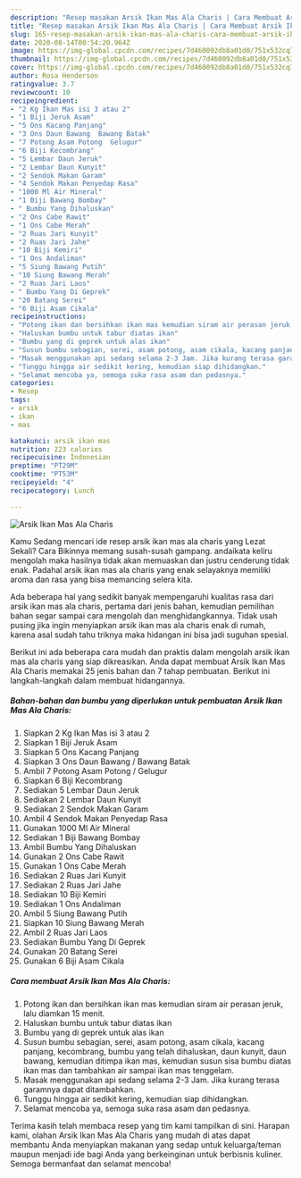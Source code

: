 ```yaml
---
description: "Resep masakan Arsik Ikan Mas Ala Charis | Cara Membuat Arsik Ikan Mas Ala Charis Yang Enak Banget"
title: "Resep masakan Arsik Ikan Mas Ala Charis | Cara Membuat Arsik Ikan Mas Ala Charis Yang Enak Banget"
slug: 165-resep-masakan-arsik-ikan-mas-ala-charis-cara-membuat-arsik-ikan-mas-ala-charis-yang-enak-banget
date: 2020-08-14T00:54:20.964Z
image: https://img-global.cpcdn.com/recipes/7d460092db8a01d0/751x532cq70/arsik-ikan-mas-ala-charis-foto-resep-utama.jpg
thumbnail: https://img-global.cpcdn.com/recipes/7d460092db8a01d0/751x532cq70/arsik-ikan-mas-ala-charis-foto-resep-utama.jpg
cover: https://img-global.cpcdn.com/recipes/7d460092db8a01d0/751x532cq70/arsik-ikan-mas-ala-charis-foto-resep-utama.jpg
author: Rosa Henderson
ratingvalue: 3.7
reviewcount: 10
recipeingredient:
- "2 Kg Ikan Mas isi 3 atau 2"
- "1 Biji Jeruk Asam"
- "5 Ons Kacang Panjang"
- "3 Ons Daun Bawang  Bawang Batak"
- "7 Potong Asam Potong  Gelugur"
- "6 Biji Kecombrang"
- "5 Lembar Daun Jeruk"
- "2 Lembar Daun Kunyit"
- "2 Sendok Makan Garam"
- "4 Sendok Makan Penyedap Rasa"
- "1000 Ml Air Mineral"
- "1 Biji Bawang Bombay"
- " Bumbu Yang Dihaluskan"
- "2 Ons Cabe Rawit"
- "1 Ons Cabe Merah"
- "2 Ruas Jari Kunyit"
- "2 Ruas Jari Jahe"
- "10 Biji Kemiri"
- "1 Ons Andaliman"
- "5 Siung Bawang Putih"
- "10 Siung Bawang Merah"
- "2 Ruas Jari Laos"
- " Bumbu Yang Di Geprek"
- "20 Batang Serei"
- "6 Biji Asam Cikala"
recipeinstructions:
- "Potong ikan dan bersihkan ikan mas kemudian siram air perasan jeruk, lalu diamkan 15 menit."
- "Haluskan bumbu untuk tabur diatas ikan"
- "Bumbu yang di geprek untuk alas ikan"
- "Susun bumbu sebagian, serei, asam potong, asam cikala, kacang panjang, kecombrang, bumbu yang telah dihaluskan, daun kunyit, daun bawang, kemudian ditimpa ikan mas, kemudian susun sisa bumbu diatas ikan mas dan tambahkan air sampai ikan mas tenggelam."
- "Masak menggunakan api sedang selama 2-3 Jam. Jika kurang terasa garamnya dapat ditambahkan."
- "Tunggu hingga air sedikit kering, kemudian siap dihidangkan."
- "Selamat mencoba ya, semoga suka rasa asam dan pedasnya."
categories:
- Resep
tags:
- arsik
- ikan
- mas

katakunci: arsik ikan mas 
nutrition: 223 calories
recipecuisine: Indonesian
preptime: "PT29M"
cooktime: "PT53M"
recipeyield: "4"
recipecategory: Lunch

---
```



![Arsik Ikan Mas Ala Charis](https://img-global.cpcdn.com/recipes/7d460092db8a01d0/751x532cq70/arsik-ikan-mas-ala-charis-foto-resep-utama.jpg)

Kamu Sedang mencari ide resep arsik ikan mas ala charis yang Lezat Sekali? Cara Bikinnya memang susah-susah gampang. andaikata keliru mengolah maka hasilnya tidak akan memuaskan dan justru cenderung tidak enak. Padahal arsik ikan mas ala charis yang enak selayaknya memiliki aroma dan rasa yang bisa memancing selera kita.



Ada beberapa hal yang sedikit banyak mempengaruhi kualitas rasa dari arsik ikan mas ala charis, pertama dari jenis bahan, kemudian pemilihan bahan segar sampai cara mengolah dan menghidangkannya. Tidak usah pusing jika ingin menyiapkan arsik ikan mas ala charis enak di rumah, karena asal sudah tahu triknya maka hidangan ini bisa jadi suguhan spesial.


Berikut ini ada beberapa cara mudah dan praktis dalam mengolah arsik ikan mas ala charis yang siap dikreasikan. Anda dapat membuat Arsik Ikan Mas Ala Charis memakai 25 jenis bahan dan 7 tahap pembuatan. Berikut ini langkah-langkah dalam membuat hidangannya.

<!--inarticleads1-->

##### Bahan-bahan dan bumbu yang diperlukan untuk pembuatan Arsik Ikan Mas Ala Charis:

1. Siapkan 2 Kg Ikan Mas isi 3 atau 2
1. Siapkan 1 Biji Jeruk Asam
1. Siapkan 5 Ons Kacang Panjang
1. Siapkan 3 Ons Daun Bawang / Bawang Batak
1. Ambil 7 Potong Asam Potong / Gelugur
1. Siapkan 6 Biji Kecombrang
1. Sediakan 5 Lembar Daun Jeruk
1. Sediakan 2 Lembar Daun Kunyit
1. Sediakan 2 Sendok Makan Garam
1. Ambil 4 Sendok Makan Penyedap Rasa
1. Gunakan 1000 Ml Air Mineral
1. Sediakan 1 Biji Bawang Bombay
1. Ambil  Bumbu Yang Dihaluskan
1. Gunakan 2 Ons Cabe Rawit
1. Gunakan 1 Ons Cabe Merah
1. Sediakan 2 Ruas Jari Kunyit
1. Sediakan 2 Ruas Jari Jahe
1. Sediakan 10 Biji Kemiri
1. Sediakan 1 Ons Andaliman
1. Ambil 5 Siung Bawang Putih
1. Siapkan 10 Siung Bawang Merah
1. Ambil 2 Ruas Jari Laos
1. Sediakan  Bumbu Yang Di Geprek
1. Gunakan 20 Batang Serei
1. Gunakan 6 Biji Asam Cikala




<!--inarticleads2-->

##### Cara membuat Arsik Ikan Mas Ala Charis:

1. Potong ikan dan bersihkan ikan mas kemudian siram air perasan jeruk, lalu diamkan 15 menit.
1. Haluskan bumbu untuk tabur diatas ikan
1. Bumbu yang di geprek untuk alas ikan
1. Susun bumbu sebagian, serei, asam potong, asam cikala, kacang panjang, kecombrang, bumbu yang telah dihaluskan, daun kunyit, daun bawang, kemudian ditimpa ikan mas, kemudian susun sisa bumbu diatas ikan mas dan tambahkan air sampai ikan mas tenggelam.
1. Masak menggunakan api sedang selama 2-3 Jam. Jika kurang terasa garamnya dapat ditambahkan.
1. Tunggu hingga air sedikit kering, kemudian siap dihidangkan.
1. Selamat mencoba ya, semoga suka rasa asam dan pedasnya.




Terima kasih telah membaca resep yang tim kami tampilkan di sini. Harapan kami, olahan Arsik Ikan Mas Ala Charis yang mudah di atas dapat membantu Anda menyiapkan makanan yang sedap untuk keluarga/teman maupun menjadi ide bagi Anda yang berkeinginan untuk berbisnis kuliner. Semoga bermanfaat dan selamat mencoba!
